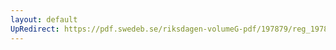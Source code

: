 ```yaml
---
layout: default
UpRedirect: https://pdf.swedeb.se/riksdagen-volumeG-pdf/197879/reg_197879__reg_03/reg_197879__reg_03_0123.pdf
---
```

